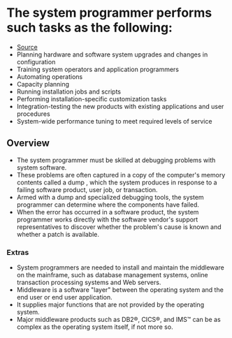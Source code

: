 # The system programmer performs such tasks as the following:
  * [Source](https://www.ibm.com/docs/en/zos-basic-skills?topic=world-who-is-system-programmer)
* Planning hardware and software system upgrades and changes in configuration
* Training system operators and application programmers
* Automating operations
* Capacity planning
* Running installation jobs and scripts
* Performing installation-specific customization tasks
* Integration-testing the new products with existing applications and user procedures
* System-wide performance tuning to meet required levels of service
## Overview
* The system programmer must be skilled at debugging problems with system software.
* These problems are often captured in a copy of the computer's memory contents called a dump , which the system produces in response to a failing software product, user job, or transaction.
* Armed with a dump and specialized debugging tools, the system programmer can determine where the components have failed.
* When the error has occurred in a software product, the system programmer works directly with the software vendor's support representatives to discover whether the problem's cause is known and whether a patch is available.
### Extras
* System programmers are needed to install and maintain the middleware on the mainframe, such as database management systems, online transaction processing systems and Web servers.
* Middleware is a software "layer" between the operating system and the end user or end user application.
* It supplies major functions that are not provided by the operating system.
* Major middleware products such as DB2®, CICS®, and IMS™ can be as complex as the operating system itself, if not more so.
